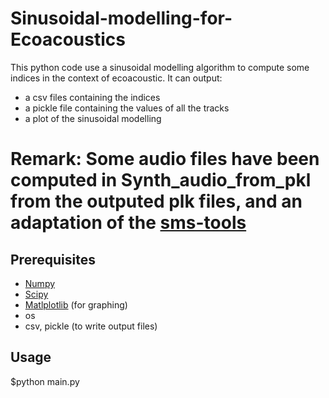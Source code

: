 # Sinusoidal-modelling-for-Ecoacoustics

This python code use a sinusoidal modelling algorithm to compute some indices in the context of ecoacoustic.
It can output:
 * a csv files containing the indices
 * a pickle file containing the values of all the tracks
 * a plot of the sinusoidal modelling
 
# Remark: Some audio files have been computed in Synth_audio_from_pkl from the outputed plk files, and an adaptation of the [sms-tools](https://github.com/MTG/sms-tools)  


## Prerequisites

 * [Numpy](http://www.numpy.org/)
 * [Scipy](http://www.scipy.org/)
 * [Matlplotlib](http://matplotlib.org/) (for graphing)
 * os
 * csv, pickle (to write output files)
 
 ## Usage

$python main.py